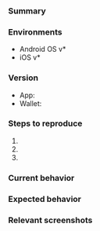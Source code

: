 ### Summary

### Environments
- Android OS v*
- iOS v*

### Version
- App:
- Wallet:

### Steps to reproduce
1.
2.
3.

### Current behavior

### Expected behavior

### Relevant screenshots
